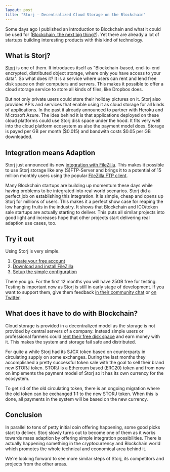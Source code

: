 ```yaml
---
layout: post
title: "Storj – Decentralized Cloud Storage on the Blockchain"
---
```


Some days ago I published an introduction to Blockchain and what it could be used for (<a href="https://blog.codecentric.de/en/2017/07/what-is-blockchain/" target="_blank">Blockchain, the next big thing?</a>). Yet there are already a lot of startups building interesting products with this kind of technology.

## What is Storj?

<a href="https://storj.io/" target="_blank">Storj</a> is one of them. It introduces itself as "Blockchain-based, end-to-end encrypted, distributed object storage, where only you have access to your data". So what does it? It is a service where users can rent and lend free disk space on their computers and servers. This makes it possible to offer a cloud storage service to store all kinds of files, like Dropbox does.

But not only private users could store their holiday pictures on it. Storj also provides APIs and services that enable using it as cloud storage for all kinds of applications. In the past it already announced to partner with Heroku and Microsoft Azure. The idea behind it is that applications deployed on these cloud platforms could use Storj disk space under the hood. It fits very well into the cloud platform ecosystem as also the payment model does. Storage is payed per GB per month ($0.015) and bandwith costs $0.05 per GB downloaded.

## Integration means Adaption

Storj just announced its new <a href="http://blog.storj.io/post/163215547738/storj-and-filezilla-integration-bringing" target="_blank">integration with FileZilla</a>. This makes it possible to use Storj storage like any (S)FTP-Server and brings it to a potential of 15 million monthly users using the popular <a href="https://filezilla-project.org/" target="_blank">FileZilla FTP client</a>.

Many Blockchain startups are building up momentum these days while having problems to be integrated into real world scenarios. Storj did a perfect job on establishing this integration. It is simple, cheap and opens up Storj for millions of users. This makes it a perfect show case for reaping the low hanging fruits in the industry. It shows that Blockchain and ICO/token sale startups are actually starting to deliver. This puts all similar projects into good light and increases hope that other projects start delivering real adaption use cases, too.

## Try it out

Using Storj is very simple.

1. <a href="https://app.storj.io/#/signup?referralLink=limax-voltages-655" target="_blank">Create your free account</a>
2. <a href="https://filezilla-project.org/" target="_blank">Download and install FileZilla</a>
3. <a href="https://docs.storj.io/docs#section-quick-setup" target="_blank">Setup the simple configuration</a>

There you go. For the first 12 months you will have 25GB free for testing. Testing is important now as Storj is still in early stage of development. If you want to support them, give them feedback [in their community chat](https://community.storj.io) or [on Twitter](https://twitter.com/storjproject).

## What does it have to do with Blockchain?

Cloud storage is provided in a decentralized model as the storage is not provided by central servers of a company. Instead simple users or professional farmers could <a href="https://storj.io/share.html" target="_blank">rent their free disk space</a> and earn money with it. This makes the system and storage fail safe and distributed.

For quite a while Storj had its SJCX token based on counterparty in circulating supply on some exchanges. During the last months they accomplished a pretty successful token sale with the goal to sell their brand new STORJ token. STORJ is a Ethereum based (ERC20) token and from now on implements the payment model of Storj so it has its own currency for the ecosystem.

To get rid of the old circulating token, there is an ongoing migration where the old token can be exchanged 1:1 to the new STORJ token. When this is done, all payments in the system will be based on the new currency.

## Conclusion

In parallel to tons of petty initial coin offering happening, some good picks start to deliver. Storj slowly turns out to become one of them as it works towards mass adaption by offering simple integration possibilities. There is actually happening something in the cryptocurrency and Blockchain world which promotes the whole technical and economical area behind it.

We're looking forward to see more similar steps of Storj, its competitors and projects from the other areas.

